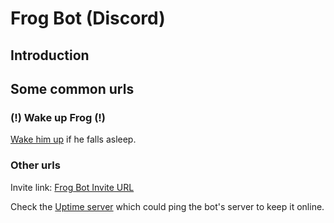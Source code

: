 # Frog Bot (Discord)
## Introduction

## Some common urls
### (!) Wake up Frog (!)
[Wake him up](https://frog-bot-ts.glitch.me/) if he falls asleep.

### Other urls
Invite link: [Frog Bot Invite URL](https://discord.com/oauth2/authorize?client_id=1123539025224015873&permissions=40132211370560&scope=bot)

Check the [Uptime server](https://frogbotwakeup.binhkio.repl.co) which could ping the bot's server to keep it online.
